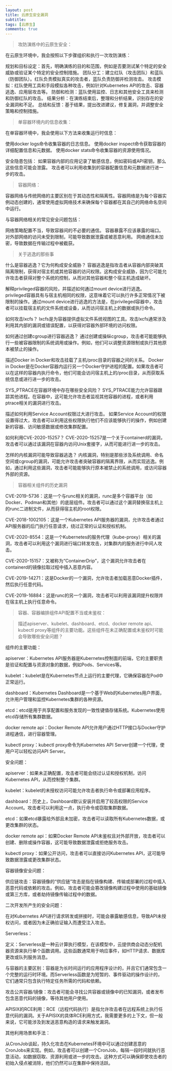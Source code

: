 ```yaml
---
layout: post
title: 云原生安全漏洞
subtitle:
tags: [云原生]
comments: true
---
```


> 攻防演练中的云原生安全：

在云原生环境中，我会按照以下步骤组织和执行一次攻防演练：

规划和目标设定：首先，明确演练的目的和范围，例如是否要测试某个特定的安全威胁或验证某个特定的安全控制措施。
团队分工：建立红队（攻击团队）和蓝队（防御团队）。红队负责模拟真实的攻击者，蓝队负责防御并检测攻击。
攻击模拟：红队使用工具和手段模拟各种攻击，例如针对Kubernetes API的攻击、容器逃逸、应用层攻击等。
防御和检测：蓝队使用监控、日志和其他安全工具来检测和防御红队的攻击。
结果分析：在演练结束后，整理和分析结果，识别存在的安全漏洞和不足。
总结和反馈：基于结果，提出改进建议，修复漏洞，并调整安全策略和控制措施。


> 单容器环境内的信息收集：

在单容器环境中，我会使用以下方法来收集运行时信息：

使用docker logs命令收集容器的日志信息。
使用docker inspect命令获取容器的详细配置信息和元数据。
使用docker stats命令收集容器的资源使用情况。

安全隐患包括：
如果容器内部的应用记录了敏感信息，例如密码或API密钥，那么这些信息可能会泄露。
攻击者可以利用收集到的容器配置信息和元数据进行进一步的攻击。


> 容器网络：

容器网络与传统网络的主要区别在于其动态性和隔离性。容器网络是为每个容器实例动态创建的，通常使用虚拟网络技术来确保每个容器都在其自己的网络命名空间中运行。

与容器网络相关的常见安全问题包括：

网络策略配置不当，导致容器间的不必要的通信。
容器暴露不应该暴露的端口。
对外部网络的访问未受到限制，可能导致数据泄露或被恶意利用。
网络通信未加密，导致数据在传输过程中被截获。

> 关于逃逸的那些事


什么是容器逃逸？它为何构成安全威胁？
容器逃逸是指攻击者从容器内部突破其隔离限制，获得对宿主机或其他容器的访问权限。这构成安全威胁，因为它可能允许攻击者获得对整个系统的控制，从而对其他容器和整个宿主机造成破坏。

解释privileged容器的风险，并描述如何通过mount device进行逃逸。
privileged容器具有与宿主机相同的权限，这意味着它可以执行许多正常情况下被限制的操作。通过mount device进行逃逸的方法是，在privileged容器中，攻击者可以挂载宿主机的文件系统或设备，从而访问宿主机上的数据或执行命令。

如何攻击lxcfs？
lxcfs是为容器提供虚拟文件系统视图的工具。攻击lxcfs通常涉及利用其内部的漏洞或错误配置，以获得对容器外部环境的访问权限。

如何通过创建cgroup进行容器逃逸？
通过创建或操纵cgroup，攻击者可能能够执行一些被容器限制的系统调用或操作。例如，他们可以调整资源限制或执行其他原本被禁止的操作。

描述Docker in Docker和攻击挂载了主机/proc目录的容器之间的关系。
Docker in Docker是在Docker容器内运行另一个Docker守护进程的配置。如果攻击者可以在这样的容器内执行命令，他们可能会访问宿主机上的/proc目录，从而获取系统信息或进行进一步的攻击。

SYS_PTRACE在容器环境中存在哪些安全风险？
SYS_PTRACE能力允许容器跟踪其他进程。在容器中，这可能允许攻击者监视其他容器的进程，或者利用ptrace相关的漏洞进行攻击。

描述如何利用Service Account权限过大进行攻击。
如果Service Account的权限设置得过大，攻击者可以利用这些权限执行他们不应该能够执行的操作，例如创建新的容器、访问敏感数据或修改集群配置。

如何利用CVE-2020-15257？
CVE-2020-15257是一个关于containerd的漏洞，攻击者可以通过该漏洞在容器内访问Unix套接字，从而可能进行进一步的攻击。

怎样的内核漏洞可能导致容器逃逸？
内核漏洞，特别是那些涉及系统调用、命名空间或cgroup的漏洞，可能允许攻击者突破容器的隔离界限，从而实现逃逸。例如，通过利用这些漏洞，攻击者可能能够执行原本被禁止的系统调用，或访问容器外部的资源。


> 容器相关组件的历史漏洞

CVE-2019-5736：这是一个与runc相关的漏洞，runc是多个容器平台（如Docker、Podman和其他）的底层组件。攻击者可以通过这个漏洞替换宿主机上的runc二进制文件，从而获得宿主机的root权限。

CVE-2018-1002105：这是一个Kubernetes API服务器的漏洞，允许攻击者通过API服务器的后门执行任意请求，绕过正常的认证和授权机制。

CVE-2020-8554：这是一个Kubernetes的服务代理（kube-proxy）相关的漏洞，攻击者可以利用这个漏洞进行端口转发攻击，对集群内的服务进行中间人攻击。

CVE-2020-15157：又被称为“ContainerDrip”，这个漏洞允许攻击者在containerd的镜像拉取过程中插入恶意内容。

CVE-2019-14271：这是Docker的一个漏洞，允许攻击者加载恶意Docker插件，然后执行任意代码。

CVE-2019-16884：这是runc的另一个漏洞，攻击者可以利用该漏洞提升权限并在宿主机上执行任意命令。

> 容器、容器编排组件API配置不当或未鉴权：

> 描述apiserver、kubelet、dashboard、etcd、docker remote api、kubectl proxy等组件的主要功能。这些组件在未正确配置或未鉴权时可能会导致哪些安全问题？

组件的主要功能：

apiserver：Kubernetes API服务器是Kubernetes控制面的前端，它的主要职责是验证和配置与资源对象的数据，例如Pods、Services等。

kubelet：kubelet是在Kubernetes节点上运行的主要代理，它确保容器在Pod中正常运行。

dashboard：Kubernetes Dashboard是一个基于Web的Kubernetes用户界面，允许用户管理和监控Kubernetes集群的各种资源。

etcd：etcd是用于共享配置和服务发现的一致性键值存储系统。Kubernetes使用etcd存储所有集群数据。

docker remote api：Docker Remote API允许用户通过HTTP接口与Docker守护进程通信，进行容器管理。

kubectl proxy：kubectl proxy命令为Kubernetes API Server创建一个代理，使用户可以轻松访问API Server。

安全问题：

apiserver：如果未正确配置，攻击者可能会绕过认证和授权机制，访问Kubernetes API，从而控制整个集群。

kubelet：kubelet的未授权访问可能允许攻击者执行命令或部署应用程序。

dashboard：历史上，Dashboard默认安装并启用了较高权限的Service Account。攻击者可以利用这一点，执行命令或窃取集群数据。

etcd：如果etcd暴露给外部且未加密，攻击者可以读取所有Kubernetes数据，或更改集群的状态。

docker remote api：如果Docker Remote API未鉴权且对外部开放，攻击者可以创建、删除或操作容器，这可能导致数据泄露或拒绝服务攻击。

kubectl proxy：如果公开访问，攻击者可以直接访问Kubernetes API，这可能导致数据泄露或更改集群状态。


容器镜像安全问题：

供应链攻击：容器镜像的“供应链”攻击是指在镜像构建、传输或部署的过程中插入恶意代码或依赖的攻击。例如，攻击者可能会篡改镜像构建过程中使用的基础镜像或第三方库，或者劫持镜像传输过程中的数据。

二次开发所产生的安全问题：

在对Kubernetes API进行请求转发或拼接时，可能会暴露敏感信息，导致API未授权访问，或者因为未正确验证输入而遭受注入攻击。

Serverless：

定义：Serverless是一种云计算执行模型，在该模型中，云提供商会动态分配机器资源来执行单个函数调用。这些函数通常用于响应事件，如HTTP请求、数据库更改或队列服务消息。

与容器的主要区别：容器是为长时间运行的应用程序设计的，并且它们通常包含一个完整的运行时环境。而Serverless函数是为短暂的、事件驱动的操作设计的，它们通常只包含执行特定任务所需的代码和依赖。

攻击公共容器/镜像：攻击者可能会寻找公共容器或镜像中的已知漏洞，或者发布包含恶意代码的镜像，等待其他用户使用。

APISIX的RCE利用：RCE（远程代码执行）是指允许攻击者在远程系统上执行任意代码的漏洞。关于APISIX的具体RCE利用方式，我需要更多的上下文，但一般来说，它可能涉及到发送恶意构造的请求来触发漏洞。

其他利用场景和手法：

从CronJob谈起，持久化攻击在Kubernetes环境中可以通过创建恶意的CronJobs来实现。例如，攻击者可以创建一个CronJob，每隔一段时间就执行恶意活动，如数据窃取、资源利用或进一步的攻击。这种方式可以确保即使攻击者的初始入侵点被消除，他们仍然可以在集群中保持活跃。


